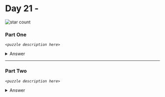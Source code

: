 # Day 21 - 
![star count](https://img.shields.io/endpoint?url=https://raw.githubusercontent.com/kata-gatame/advent-of-code/main/2021/day-21/stars.json)

### Part One
*`<puzzle description here>`*

<details>
  <summary>Answer</summary>

  **`<answer here>`**
</details>

<hr/>

### Part Two
*`<puzzle description here>`*

<details>
  <summary>Answer</summary>

  **`<answer here>`**
</details>